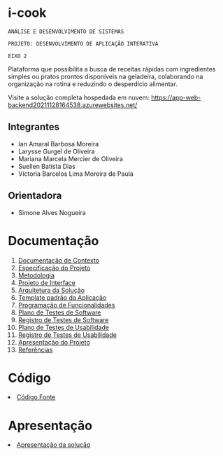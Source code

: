 # i-cook

`ANÁLISE E DESENVOLVIMENTO DE SISTEMAS`

`PROJETO: DESENVOLVIMENTO DE APLICAÇÃO INTERATIVA`

`EIXO 2`

Plataforma que possibilita a busca de receitas rápidas com ingredientes simples ou pratos prontos disponíveis na geladeira, colaborando na organização na rotina e reduzindo o desperdício alimentar.

Visite a solução completa hospedada em nuvem: https://app-web-backend20211128164538.azurewebsites.net/

## Integrantes

* Ian Amaral Barbosa Moreira
* Larysse Gurgel de Oliveira
* Mariana Marcela Mercier de Oliveira
* Suellen Batista Dias
* Victoria Barcelos Lima Moreira de Paula

## Orientadora

* Simone Alves Nogueira

# Documentação

<ol>
<li><a href="docs/01-Documentação de Contexto.md"> Documentação de Contexto </a></li>
<li><a href="docs/02-Especificação do Projeto.md"> Especificação do Projeto </a></li>
<li><a href="docs/03-Metodologia.md"> Metodologia</a></li>
<li><a href="docs/04-Projeto de Interface.md"> Projeto de Interface</a></li>
<li><a href="docs/05-Arquitetura da Solução.md"> Arquitetura da Solução</a></li>
<li><a href="docs/06-Template padrão da Aplicação.md"> Template padrão da Aplicação</a></li>
<li><a href="docs/07-Programação de Funcionalidades.md"> Programação de Funcionalidades</a></li>
<li><a href="docs/08-Plano de Testes de Software.md"> Plano de Testes de Software</a></li>
<li><a href="docs/09-Registro de Testes de Software.md"> Registro de Testes de Software</a></li>
<li><a href="docs/10-Plano de Testes de Usabilidade.md"> Plano de Testes de Usabilidade</a></li>
<li><a href="docs/11-Registro de Testes de Usabilidade.md"> Registro de Testes de Usabilidade</a></li>
<li><a href="docs/12-Apresentação do Projeto.md"> Apresentação do Projeto</a></li>
<li><a href="docs/13-Referências.md"> Referências</a></li>
</ol>

# Código

<li><a href="src/README.md"> Código Fonte</a></li>

# Apresentação

<li><a href="presentation/README.md"> Apresentação da solução</a></li>
